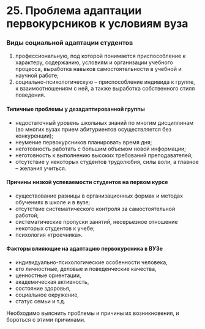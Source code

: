 # 25. Проблема адаптации первокурсников к условиям вуза

### Виды социальной адаптации студентов

1. профессиональную, под которой понимается приспособление к характеру, содержанию, условиям и организации учебного процесса, выработка навыков самостоятельности в учебной и научной работе; 
2. социально-психологическую – приспособление индивида к группе, к взаимоотношениям с ней, а также выработка собственного стиля поведения.

#### Типичные проблемы у дезадаптированной группы 

- недостаточный уровень школьных знаний по многим дисциплинам (во многих вузах прием абитуриентов осуществляется без конкуренции); 
- неумение первокурсников планировать время дня; 
- неготовность работать с большим объемом новой информации; 
- неготовность к выполнению высоких требований преподавателей; 
- отсутствие у некоторых студентов трудолюбия, силы воли, а главное – желания учиться. 

#### Причины низкой успеваемости студентов на первом курсе

- существование разницы в организационных формах и методах обучениях в школе и в вузе; 
- отсутствие систематического контроля за самостоятельной работой; 
- систематические пропуски занятий, несерьезное отношение некоторых студентов к учебе; 
- психология «троечника».

#### Факторы влияющие на адаптацию первокурсника в ВУЗе

* индивидуально-психологические особенности человека, 
* его личностные, деловые и поведенческие качества, 
* ценностные ориентации, 
* академическая активность, 
* состояние здоровья, 
* социальное окружение, 
* статус семьи и т.д. 

Необходимо выяснить проблемы и причины их возникновения, и бороться с этими причинами.